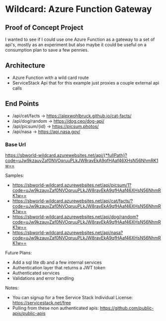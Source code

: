 # Wildcard: Azure Function Gateway

## Proof of Concept Project

I wanted to see if I could use one Azure Function as a gateway to a set of api's, mostly as an experiment but also maybe it could be useful on a consumption plan to save a few pennies.

## Architecture

* Azure Function with a wild card route
* ServiceStack Api that for this example just proxies a couple external api calls

## End Points

* /api/cat/facts -> https://alexwohlbruck.github.io/cat-facts/
* /api/dog/random -> https://dog.ceo/dog-api/
* /api/picsum/{id} -> https://picsum.photos/
* /api/nasa  -> https://api.nasa.gov/

### Base Url

https://sbworld-wildcard.azurewebsites.net/api/{*fullPath}?code=uJw9kzauvZaf0NVOqruuPLkJW8ravEkA9qfHAaf46XHsN56NhmRK1w==

Samples: 

* https://sbworld-wildcard.azurewebsites.net/api/picsum/1?code=uJw9kzauvZaf0NVOqruuPLkJW8ravEkA9qfHAaf46XHsN56NhmRK1w==
* https://sbworld-wildcard.azurewebsites.net/api/cat/facts/?code=uJw9kzauvZaf0NVOqruuPLkJW8ravEkA9qfHAaf46XHsN56NhmRK1w==
* https://sbworld-wildcard.azurewebsites.net/api/dog/random?code=uJw9kzauvZaf0NVOqruuPLkJW8ravEkA9qfHAaf46XHsN56NhmRK1w==
* https://sbworld-wildcard.azurewebsites.net/api/nasa?code=uJw9kzauvZaf0NVOqruuPLkJW8ravEkA9qfHAaf46XHsN56NhmRK1w==


Future Plans:
* Add a sql lite db and a few internal services
* Authentication layer that returns a JWT token
* Authenticated services
* Validations and error handling


Notes:
* You can signup for a free Service Stack Individual License: https://servicestack.net/free
* Pulling from these non authenticated apis: https://github.com/public-apis/public-apis